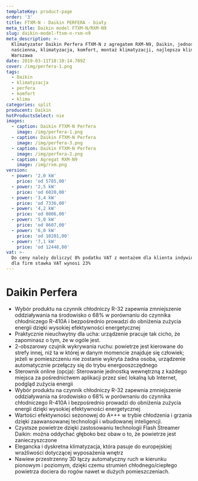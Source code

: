 ```yaml
---
templateKey: product-page
order: '3'
title: FTXM-N - Daikin PERFERA - biały
meta_title: Daikin model FTXM-N/RXM-N9
slug: daikin-model-ftxm-n-rxm-n9
meta_description: >-
  Klimatyzator Daikin Perfera FTXM-N z agregatem RXM-N9, Daikin, jednostka
  naścienna, klimatyzacja, komfort, montaż klimatyzacji, najlepsza klimatyzacja
  Warszawa
date: 2019-03-11T18:10:14.709Z
cover: /img/perfera-1.png
tags:
  - Daikin
  - klimatyzacja
  - perfera
  - komfort
  - klima
categories: split
producent: Daikin
hotProductsSelect: nie
images:
  - caption: Daikin FTXM-N Perfera
    image: /img/perfera-1.png
  - caption: Daikin FTXM-N Perfera
    image: /img/perfera-3.png
  - caption: Daikin FTXM-N Perfera
    image: /img/perfera-2.png
  - caption: Agregat RXM-N9
    image: /img/rxm.png
version:
  - power: '2,0 kW'
    price: 'od 5785,00'
  - power: '2,5 kW'
    price: 'od 6020,00'
  - power: '3,4 kW'
    price: 'od 7336,00'
  - power: '4,2 kW'
    price: 'od 8006,00'
  - power: '5,0 kW'
    price: 'od 8607,00'
  - power: '6,0 kW'
    price: 'od 10201,00'
  - power: '7,1 kW'
    price: 'od 12448,00'
vat: >-
  Do ceny należy doliczyć 8% podatku VAT z montażem dla klienta indywidualnego,
  dla firm stawka VAT wynosi 23%
---
```


# Daikin Perfera

- Wybór produktu na czynnik chłodniczy R-32 zapewnia zmniejszenie oddziaływania na środowisko o 68% w porównaniu do czynnika chłodniczego R-410A i bezpośrednio prowadzi do obniżenia zużycia energii dzięki wysokiej efektywności energetycznej
- Praktycznie nieuchwytny dla ucha: urządzenie pracuje tak cicho, że zapominasz o tym, że w ogóle jest.
- 2-obszarowy czujnik wykrywania ruchu: powietrze jest kierowane do strefy innej, niż ta w której w danym momencie znajduje się człowiek; jeżeli w pomieszczeniu nie zostanie wykryta żadna osoba, urządzenie automatycznie przełączy się do trybu energooszczędnego
- Sterownik online (opcja): Sterowanie jednostką wewnętrzną z każdego miejsca za pośrednictwem aplikacji przez sieć lokalną lub Internet, podgląd zużycia energii
- Wybór produktu na czynnik chłodniczy R-32 zapewnia zmniejszenie oddziaływania na środowisko o 68% w porównaniu do czynnika chłodniczego R-410A i bezpośrednio prowadzi do obniżenia zużycia energii dzięki wysokiej efektywności energetycznej
- Wartości efektywności sezonowej do A+++ w trybie chłodzenia i grzania dzięki zaawansowanej technologii i wbudowanej inteligencji.
- Czystsze powietrze dzięki zastosowaniu technologii Flash Streamer Daikin: można oddychać głęboko bez obaw o to, że powietrze jest zanieczyszczone
- Elegancka i dyskretna klimatyzacja, która pasuje do europejskiej wrażliwości dotyczącej wyposażenia wnętrz
- Nawiew przestrzenny 3D łączy automatyczny ruch w kierunku pionowym i poziomym, dzięki czemu strumień chłodnego/ciepłego powietrza dociera do rogów nawet w dużych pomieszczeniach.
